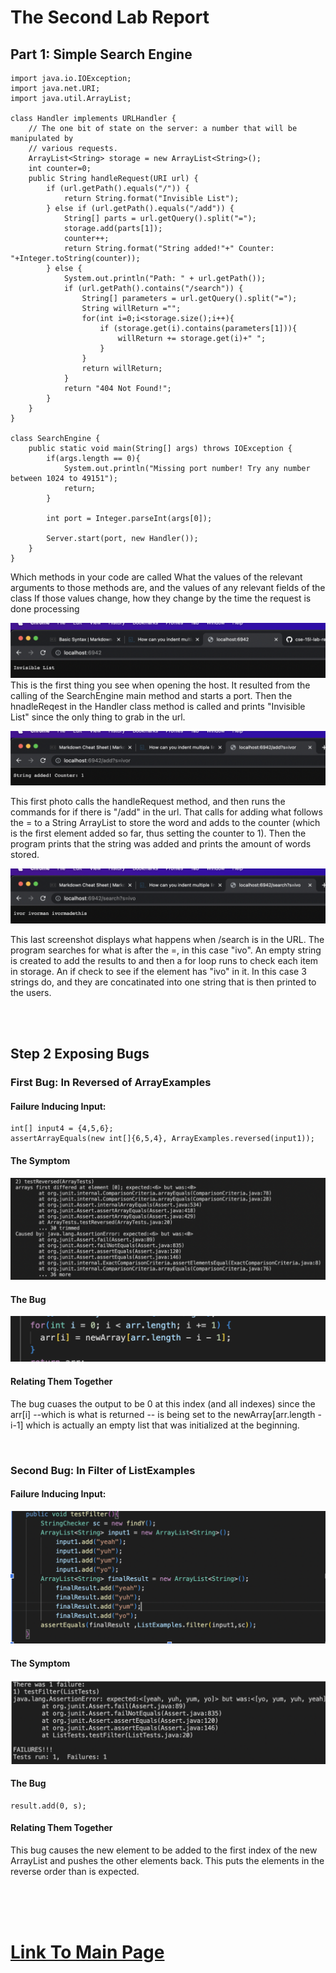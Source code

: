 # The Second Lab Report

## Part 1: Simple Search Engine
    import java.io.IOException;
    import java.net.URI;
    import java.util.ArrayList;

    class Handler implements URLHandler {
        // The one bit of state on the server: a number that will be manipulated by
        // various requests.
        ArrayList<String> storage = new ArrayList<String>();
        int counter=0;
        public String handleRequest(URI url) {
            if (url.getPath().equals("/")) {
                return String.format("Invisible List");
            } else if (url.getPath().equals("/add")) {
                String[] parts = url.getQuery().split("=");
                storage.add(parts[1]);
                counter++;
                return String.format("String added!"+" Counter: "+Integer.toString(counter));
            } else {
                System.out.println("Path: " + url.getPath());
                if (url.getPath().contains("/search")) {
                    String[] parameters = url.getQuery().split("=");
                    String willReturn ="";
                    for(int i=0;i<storage.size();i++){ 
                        if (storage.get(i).contains(parameters[1])){ 
                            willReturn += storage.get(i)+" ";
                        }
                    }
                    return willReturn;
                }
                return "404 Not Found!";
            }
        }
    }

    class SearchEngine {
        public static void main(String[] args) throws IOException {
            if(args.length == 0){
                System.out.println("Missing port number! Try any number between 1024 to 49151");
                return;
            }

            int port = Integer.parseInt(args[0]);

            Server.start(port, new Handler());
        }
    }

Which methods in your code are called
What the values of the relevant arguments to those methods are, and the values of any relevant fields of the class
If those values change, how they change by the time the request is done processing


![Opening The Local Host](PhotosLab2/markDownPhotoofSlash.png)
This is the first thing you see when opening the host. It resulted from the calling of the SearchEngine main method and starts a port. Then the hnadleReqest in the Handler class method is called and prints "Invisible List" since the only thing to grab in the url.

![First Added Word](PhotosLab2/markDownPhoto1.png)

This first photo calls the handleRequest method, and then runs the commands for if there is "/add" in the url. That calls for adding what follows the = to a String ArrayList to store the word and adds to the counter (which is the first element added so far, thus setting the counter to 1). Then the program prints that the string was added and prints the amount of words stored.

![Result Of Query](PhotosLab2/markDownPhoto3.png)

This last screenshot displays what happens when /search is in the URL. The program searches for what is after the =, in this case "ivo". An empty string is created to add the results to and then a for loop runs to check each item in storage. An if check to see if the element has "ivo" in it. In this case 3 strings do, and they are concatinated into one string that is then printed to the users.

<br><br>

## Step 2 Exposing Bugs
### First Bug: In Reversed of ArrayExamples
#### Failure Inducing Input:
    int[] input4 = {4,5,6};
    assertArrayEquals(new int[]{6,5,4}, ArrayExamples.reversed(input1));

#### The Symptom
![](PhotosLab2/reversedSymptoms.png)

#### The Bug
![](PhotosLab2/reversedBug.png)

#### Relating Them Together
The bug cuases the output to be 0 at this index (and all indexes) since the arr[i] --which is what is returned -- is being set to the newArray[arr.length -i-1] which is actually an empty list that was initialized at the beginning. 

<br>

### Second Bug: In Filter of ListExamples
#### Failure Inducing Input:
![](PhotosLab2/filterFailureCuaser.png)
#### The Symptom
![](PhotosLab2/filterSymptom.png)

#### The Bug
    result.add(0, s);

#### Relating Them Together
This bug causes the new element to be added to the first index of the new ArrayList and pushes the other elements back. This puts the elements in the reverse order than is expected. 


<br><br><br>

# [Link To Main Page](https://ivormyers.github.io/cse-15l-lab-report/)
